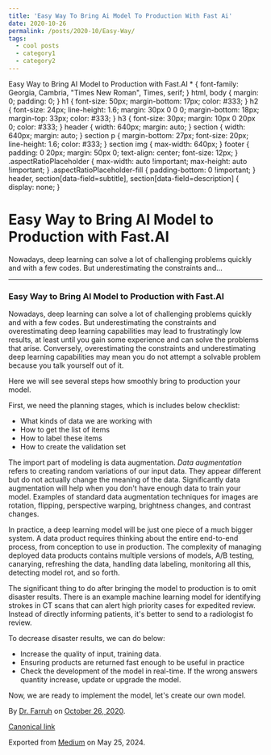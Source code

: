 ```yaml
---
title: 'Easy Way To Bring Ai Model To Production With Fast Ai'
date: 2020-10-26
permalink: /posts/2020-10/Easy-Way/
tags:
  - cool posts
  - category1
  - category2
---
```


Easy Way to Bring AI Model to Production with Fast.AI
 \* {
 font-family: Georgia, Cambria, "Times New Roman", Times, serif;
 }
 html, body {
 margin: 0;
 padding: 0;
 }
 h1 {
 font-size: 50px;
 margin-bottom: 17px;
 color: #333;
 }
 h2 {
 font-size: 24px;
 line-height: 1.6;
 margin: 30px 0 0 0;
 margin-bottom: 18px;
 margin-top: 33px;
 color: #333;
 }
 h3 {
 font-size: 30px;
 margin: 10px 0 20px 0;
 color: #333;
 }
 header {
 width: 640px;
 margin: auto;
 }
 section {
 width: 640px;
 margin: auto;
 }
 section p {
 margin-bottom: 27px;
 font-size: 20px;
 line-height: 1.6;
 color: #333;
 }
 section img {
 max-width: 640px;
 }
 footer {
 padding: 0 20px;
 margin: 50px 0;
 text-align: center;
 font-size: 12px;
 }
 .aspectRatioPlaceholder {
 max-width: auto !important;
 max-height: auto !important;
 }
 .aspectRatioPlaceholder-fill {
 padding-bottom: 0 !important;
 }
 header,
 section[data-field=subtitle],
 section[data-field=description] {
 display: none;
 }
 

Easy Way to Bring AI Model to Production with Fast.AI
=====================================================




Nowadays, deep learning can solve a lot of challenging problems quickly and with a few codes. But underestimating the constraints and…




---

### Easy Way to Bring AI Model to Production with Fast.AI

Nowadays, deep learning can solve a lot of challenging problems quickly and with a few codes. But underestimating the constraints and overestimating deep learning capabilities may lead to frustratingly low results, at least until you gain some experience and can solve the problems that arise. Conversely, overestimating the constraints and underestimating deep learning capabilities may mean you do not attempt a solvable problem because you talk yourself out of it.

Here we will see several steps how smoothly bring to production your model.

First, we need the planning stages, which is includes below checklist:

* What kinds of data we are working with
* How to get the list of items
* How to label these items
* How to create the validation set

The import part of modeling is data augmentation. *Data augmentation* refers to creating random variations of our input data. They appear different but do not actually change the meaning of the data. Significantly data augmentation will help when you don't have enough data to train your model. Examples of standard data augmentation techniques for images are rotation, flipping, perspective warping, brightness changes, and contrast changes.

In practice, a deep learning model will be just one piece of a much bigger system. A data product requires thinking about the entire end-to-end process, from conception to use in production. The complexity of managing deployed data products contains multiple versions of models, A/B testing, canarying, refreshing the data, handling data labeling, monitoring all this, detecting model rot, and so forth.

The significant thing to do after bringing the model to production is to omit disaster results. There is an example machine learning model for identifying strokes in CT scans that can alert high priority cases for expedited review. Instead of directly informing patients, it's better to send to a radiologist fo review.

To decrease disaster results, we can do below:

* Increase the quality of input, training data.
* Ensuring products are returned fast enough to be useful in practice
* Check the development of the model in real-time. If the wrong answers quantity increase, update or upgrade the model.

Now, we are ready to implement the model, let's create our own model.



By [Dr. Farruh](https://medium.com/@k-farruh) on [October 26, 2020](https://medium.com/p/1e85fe9ab8ac).

[Canonical link](https://medium.com/@k-farruh/easy-way-to-bring-ai-model-to-production-with-fast-ai-1e85fe9ab8ac)

Exported from [Medium](https://medium.com) on May 25, 2024.

